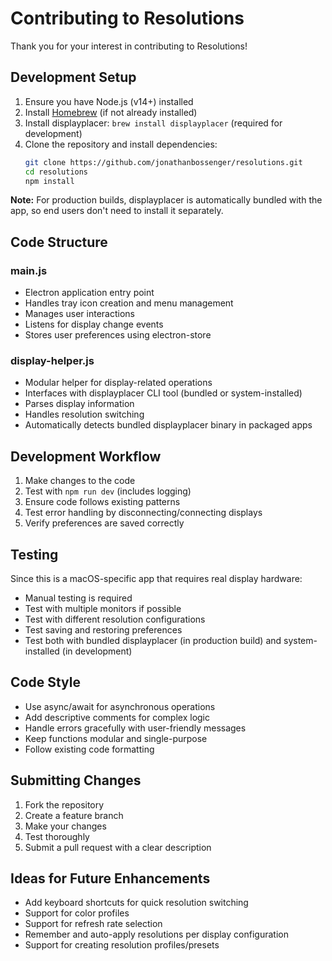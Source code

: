 # Contributing to Resolutions

Thank you for your interest in contributing to Resolutions!

## Development Setup

1. Ensure you have Node.js (v14+) installed
2. Install [Homebrew](https://brew.sh/) (if not already installed)
3. Install displayplacer: `brew install displayplacer` (required for development)
4. Clone the repository and install dependencies:
   ```bash
   git clone https://github.com/jonathanbossenger/resolutions.git
   cd resolutions
   npm install
   ```

**Note:** For production builds, displayplacer is automatically bundled with the app, so end users don't need to install it separately.

## Code Structure

### main.js
- Electron application entry point
- Handles tray icon creation and menu management
- Manages user interactions
- Listens for display change events
- Stores user preferences using electron-store

### display-helper.js
- Modular helper for display-related operations
- Interfaces with displayplacer CLI tool (bundled or system-installed)
- Parses display information
- Handles resolution switching
- Automatically detects bundled displayplacer binary in packaged apps

## Development Workflow

1. Make changes to the code
2. Test with `npm run dev` (includes logging)
3. Ensure code follows existing patterns
4. Test error handling by disconnecting/connecting displays
5. Verify preferences are saved correctly

## Testing

Since this is a macOS-specific app that requires real display hardware:
- Manual testing is required
- Test with multiple monitors if possible
- Test with different resolution configurations
- Test saving and restoring preferences
- Test both with bundled displayplacer (in production build) and system-installed (in development)

## Code Style

- Use async/await for asynchronous operations
- Add descriptive comments for complex logic
- Handle errors gracefully with user-friendly messages
- Keep functions modular and single-purpose
- Follow existing code formatting

## Submitting Changes

1. Fork the repository
2. Create a feature branch
3. Make your changes
4. Test thoroughly
5. Submit a pull request with a clear description

## Ideas for Future Enhancements

- Add keyboard shortcuts for quick resolution switching
- Support for color profiles
- Support for refresh rate selection
- Remember and auto-apply resolutions per display configuration
- Support for creating resolution profiles/presets
